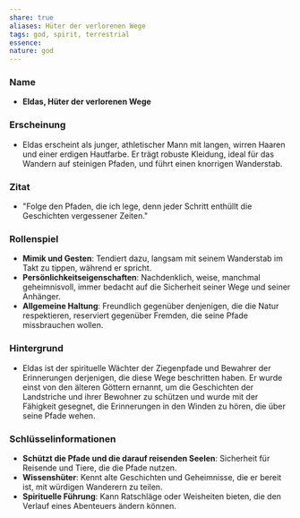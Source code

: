 ```yaml
---
share: true
aliases: Hüter der verlorenen Wege
tags: god, spirit, terrestrial
essence: 
nature: god
---
```

### Name

- **Eldas, Hüter der verlorenen Wege**

### Erscheinung

- Eldas erscheint als junger, athletischer Mann mit langen, wirren Haaren und einer erdigen Hautfarbe. Er trägt robuste Kleidung, ideal für das Wandern auf steinigen Pfaden, und führt einen knorrigen Wanderstab.

### Zitat

- "Folge den Pfaden, die ich lege, denn jeder Schritt enthüllt die Geschichten vergessener Zeiten."

### Rollenspiel

- **Mimik und Gesten**: Tendiert dazu, langsam mit seinem Wanderstab im Takt zu tippen, während er spricht.
- **Persönlichkeitseigenschaften**: Nachdenklich, weise, manchmal geheimnisvoll, immer bedacht auf die Sicherheit seiner Wege und seiner Anhänger.
- **Allgemeine Haltung**: Freundlich gegenüber denjenigen, die die Natur respektieren, reserviert gegenüber Fremden, die seine Pfade missbrauchen wollen.

### Hintergrund

- Eldas ist der spirituelle Wächter der Ziegenpfade und Bewahrer der Erinnerungen derjenigen, die diese Wege beschritten haben. Er wurde einst von den älteren Göttern ernannt, um die Geschichten der Landstriche und ihrer Bewohner zu schützen und wurde mit der Fähigkeit gesegnet, die Erinnerungen in den Winden zu hören, die über seine Pfade wehen.

### Schlüsselinformationen

- **Schützt die Pfade und die darauf reisenden Seelen**: Sicherheit für Reisende und Tiere, die die Pfade nutzen.
- **Wissenshüter**: Kennt alte Geschichten und Geheimnisse, die er bereit ist, mit würdigen Wanderern zu teilen.
- **Spirituelle Führung**: Kann Ratschläge oder Weisheiten bieten, die den Verlauf eines Abenteuers ändern können.
